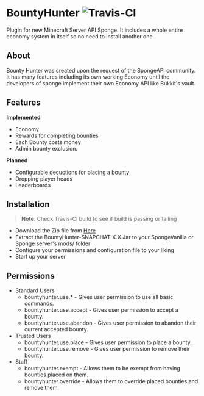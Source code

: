 # BountyHunter ![Travis-CI](https://travis-ci.org/intronate67/BountyHunter.svg)

Plugin for new Minecraft Server API Sponge. It includes a whole entire economy system in itself so no need to install another one.

About
----------

Bounty Hunter was created upon the request of the SpongeAPI community. It has many features including its own working Economy until the developers of sponge implement their own Economy API like Bukkit's vault.

Features
-----------
**Implemented**
* Economy
* Rewards for completing bounties
* Each Bounty costs money
* Admin bounty exclusion.

**Planned**
* Configurable decuctions for placing a bounty
* Dropping player heads
* Leaderboards

Installation
------------
> **Note**: Check Travis-CI build to see if build is passing or failing 

* Download the Zip file from [Here](http://huntersharpe.net/no-sidebar.html)
* Extract the BountyHunter-SNAPCHAT-X.X.Jar to your SpongeVanilla or Sponge server's mods/ folder
* Configure your permissions and configuration file to your liking
* Start up your server

Permissions
------------
- Standard Users
  * bountyhunter.use.* - Gives user permission to use all basic commands.
  * bountyhunter.use.accept - Gives user permission to accept a bounty.
  * bountyhunter.use.abandon - Gives user permission to abandon their current accepted bounty.
- Trusted Users
  * bountyhunter.use.place - Gives user permission to place a bounty.
  * bountyhunter.use.remove - Gives user permission to remove their bounty.
- Staff
  * bountyhunter.exempt - Allows them to be exempt from having bounties placed on them.
  * bountyhunter.override - Allows them to override placed bounties and remove them.
